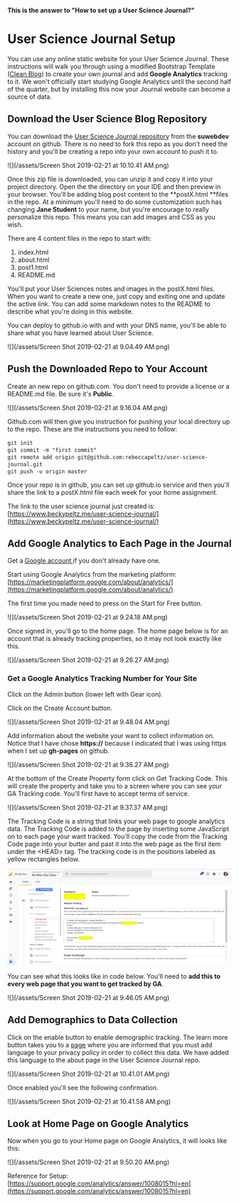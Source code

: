 **This is the answer to "How to set up a User Science Journal?"**

# User Science Journal Setup

You can use any online static website for your User Science Journal.  These instructions will walk you through using a modified Bootstrap Template \([Clean Blog](https://startbootstrap.com/themes/clean-blog/)\) to create your own journal and add **Google Analytics** tracking to it.  We won't officially start studying Google Analytics until the second half of the quarter, but by installing this now your Journal website can become a source of data.

## Download the User Science Blog Repository

You can download the [User Science Journal repository](https://github.com/suwebdev/user-science-journal) from the **suwebdev** account on github. There is no need to fork this repo as you don't need the history and you'll be creating a repo into your own account to push it to.

![](/assets/Screen Shot 2019-02-21 at 10.10.41 AM.png)

Once this zip file is downloaded, you can unzip it and copy it into your project directory. Open the the directory on your IDE and then preview in your browser.  You'll be adding blog post content to the  **postX.html **files in the repo.  At a minimum you'll need to do some customization such has changing **Jane Student** to your name, but you're encourage to really personalize this repo.  This means you can add images and CSS as you wish.

There are 4 content files in the repo to start with:

1. index.html
2. about.html
3. post1.html
4. README.md

You'll put your User Sciences notes and images in the postX.html files.  When you want to create a new one, just copy and exiting one and update the active link.  You can add some markdown notes to the README to describe what you're doing in this website.

You can deploy to github.io with and with your DNS name, you'll be able to share what you have learned about User Science.

![](/assets/Screen Shot 2019-02-21 at 9.04.49 AM.png)

## Push the Downloaded Repo to Your Account

Create an new repo on github.com. You don't need to provide a license or a README.md file. Be sure it's **Public**.

![](/assets/Screen Shot 2019-02-21 at 9.16.04 AM.png)

Github.com will then give you instruction for pushing your local directory up to the repo.  These are the instructions you need to follow:

```
git init
git commit -m "first commit"
git remote add origin git@github.com:rebeccapeltz/user-science-journal.git
git push -u origin master
```

Once your repo is in github, you  can set up github.io service and then you'll share the link to a postX.html file each week for your home assignment.

The link to the user science journal just created is: [https://www.beckypeltz.me/user-science-journal/](https://www.beckypeltz.me/user-science-journal/)

## Add Google Analytics to Each Page in the Journal

Get a [Google account ](https://support.google.com/mail/answer/56256?hl=en)if you don't already have one.

Start using Google Analytics from the marketing platform: [https://marketingplatform.google.com/about/analytics/](https://marketingplatform.google.com/about/analytics/)

The first time you made need to press on the Start for Free button.

![](/assets/Screen Shot 2019-02-21 at 9.24.18 AM.png)

Once signed in, you'll go to the home page.  The home page below is for an account that is already tracking properties, so it may not look exactly like this.

![](/assets/Screen Shot 2019-02-21 at 9.26.27 AM.png)

### Get a Google Analytics Tracking Number for Your Site

Click on the Admin button \(lower left with Gear icon\).

Click on the Create Account button.

![](/assets/Screen Shot 2019-02-21 at 9.48.04 AM.png)

Add information about the website your want to collect information on.  Notice that I have chose **https://** because I indicated that I was using https when I set up **gh-pages** on github.

![](/assets/Screen Shot 2019-02-21 at 9.36.27 AM.png)

At the bottom of the Create Property form click on Get Tracking Code. This will create the property and take you to a screen where you can see your GA Tracking code.  You'll first have to accept terms of service.

![](/assets/Screen Shot 2019-02-21 at 9.37.37 AM.png)

The Tracking Code is a string that links your web page to google analytics data.  The Tracking Code is added to the page by inserting some JavaScript on to each page your want tracked.  You'll copy the code from the Tracking Code page into your butter and past it into the web page as the first item under the &lt;HEAD&gt; tag.  The tracking code is in the positions labeled as yellow rectangles below.

![](/assets/tracking-code-script.png)

You can see what this looks like in code below.  You'll need to **add this to every web page that you want to get tracked by GA**.

![](/assets/Screen Shot 2019-02-21 at 9.46.05 AM.png)

## Add Demographics to Data Collection

Click on the enable button to enable demographic tracking.  The learn more button takes you to a [page](https://support.google.com/analytics/answer/2700409?hl=en&utm_id=ad) where you are informed that you must add language to your privacy policy in order to collect this data.  We have added this language to the about page in the User Science Journal repo.

![](/assets/Screen Shot 2019-02-21 at 10.41.01 AM.png)

Once enabled you'll see the following confirmation.

![](/assets/Screen Shot 2019-02-21 at 10.41.58 AM.png)



## Look at Home Page on Google Analytics

Now when you go to your Home page on Google Analytics, it will looks like this:

![](/assets/Screen Shot 2019-02-21 at 9.50.20 AM.png)

Reference for Setup: [https://support.google.com/analytics/answer/1008015?hl=en](https://support.google.com/analytics/answer/1008015?hl=en)

